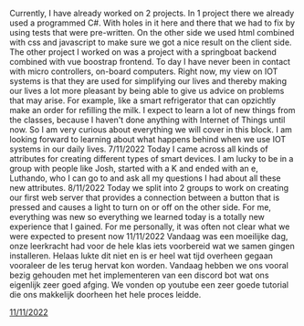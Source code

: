 Currently, I have already worked on 2 projects. In 1 project there we already used a programmed C#. With holes in it here and there that we had to fix by using tests that were pre-written. On the other side we used html combined with css and javascript to make sure we got a nice result on the client side. The other project I worked on was a project with a springboat backend combined with vue boostrap frontend. To day I have never been in contact with micro controllers, on-board computers.
Right now, my view on IOT systems is that they are used for simplifying our lives and thereby making our lives a lot more pleasant by being able to give us advice on problems that may arise. For example, like a smart refrigerator that can opzichtly make an order for refilling the milk.
I expect to learn a lot of new things from the classes, because I haven't done anything with Internet of Things until now. So I am very curious about everything we will cover in this block. I am looking forward to learning about what happens behind when we use IOT systems in our daily lives.
7/11/2022
Today I came across all kinds of attributes for creating different types of smart devices. I am lucky to be in a group with people like Josh, started with a K and ended with an e, Luthando, who I can go to and ask all my questions I had about all these new attributes.
8/11/2022
Today we split into 2 groups to work on creating our first web server that provides a connection between a button that is pressed and causes a light to turn on or off on the other side.
For me, everything was new so everything we learned today is a totally new experience that I gained. For me personally, it was often not clear what we were expected to present now
11/11/2022
Vandaag was een moeilijke dag, onze leerkracht had voor de hele klas iets voorbereid wat we samen gingen installeren. Helaas lukte dit niet en is er heel wat tijd overheen gegaan vooraleer de les terug hervat kon worden. Vandaag hebben we ons vooral bezig gehouden met het implementeren van een discord bot wat ons eigenlijk zeer goed afging. We vonden op youtube een zeer goede tutorial die ons makkelijk doorheen het hele proces leidde. 

[11/11/2022](https://github.com/AmadeoNoelsPXL/aquaponics/blob/IoT-Documentation-Branch/Documentation/L%26A/L&A_Documentation.md/#11112022)

